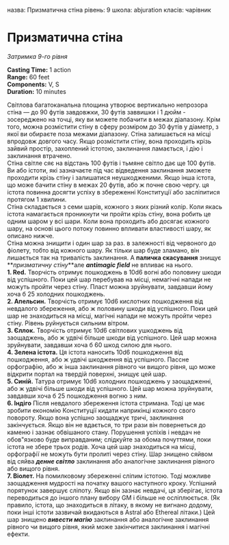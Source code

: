 назва: Призматична стіна рівень: 9 школа: abjuration класів: чарівник

# Призматична стіна
_Затримка 9-го рівня_

**Casting Time:** 1 action    
**Range:** 60 feet    
**Components:** V, S    
**Duration:** 10 minutes

Світлова багатоканальна площина утворює вертикально непрозора стіна — до 90 футів завдовжки, 30 футів заввишки і 1 дюйм - зосереджено на точці, яку ви можете побачити в межах діапазону. Крім того, можна розмістити стіну в сферу розміром до 30 футів у діаметр, з якої ви обираєте поза межами діапазону. Стіна залишається на місці впродовж довгого часу. Якщо розмістити стіну, вона проходить крізь зайвий простір, захоплений істотою, заклинання ламається, і дію і заклинання втрачено.    
Стіна світле сяє на відстань 100 футів і тьмяне світло дає ще 100 футів. Ви або істоти, які зазначаєте під час відведення заклинання зможете проходити крізь стіну і залишатися неушкодженими. Якщо інша істота, що може бачити стіну в межах 20 футів, або ж почне свою чергу. ця істота повинна досягти успіху в збереженні Конституції або засліпитися протягом 1 хвилини.    
Стіна складається з семи шарів, кожного з яких різний колір. Коли якась істота намагається проникнути чи пройти крізь стіну, вона робить це одним шаром у всі шари. Коли вона проходить або досягає кожного шару, на основі цього потоку повинно впливати властивості шару, як описано нижче.    
Стіна можна знищити і один шар за раз. в залежності від червоного до фіолету, тобто від кожного шару. Як тільки шар буде зламано, він лишається так на тривалість заклинання. А **паличка скасування** знищує **_призматичну стіну_**але **_antimagic field_** не впливає на нього.    
**1. Red.** Творчість отримує пошкоджень в 10d6 вогні або половину шкоди від успішного. Поки цей шар перебував на місці, немагічні напади не можуть пройти через стіну. Пласт можна зруйнувати, завдавши йому хоча б 25 холодних пошкоджень.    
**2. Апельсин.** Творчість отримує 10d6 кислотних пошкодження від невдалого збереження, або ж половину шкоди від успішного. Поки цей шар не знаходиться на місці, магічні напади не можуть пройти через стіну. Рівень руйнується сильним вітром.    
**3. Єллок.** Творчість отримує 10d6 світлових ушкоджень від заощаджень, або ж удвічі більше шкоди від успішного. Цей шар можна зруйнувати, завдавши хоча б 60 шкод силою для нього.    
**4. Зелена істота.** Ця істота наносить 10d6 пошкодження від пошкодження, або ж удвічі шкодження від успішного. Пассне орфографію, або ж інша заклинання рівного чи вищого рівня, що може відкрити портал на твердій поверхні, знищує цей шар.    
**5. Синій.** Татура отримує 10d6 холодних пошкоджень у заощадженні, або ж удвічі більше шкоди від успішного. Цей шар можна зруйнувати, завдавши хоча б 25 пошкодження вогню з ним.    
**6. Індіго** Після невдалого збереження істота стримана. Тоді це має зробити економію Конституції кидати наприкінці кожного свого повороту. Якщо вона успішно заощаджує тричі, заклинання закінчується. Якщо він не вдається, то три рази він повернеться до каменю і зазнає обвішаного стану. Порушення успіхів і невдач не обов"язково буде виправданим; слідкуйте за обома почуттями, поки істота не збере трьох родів. Хоча цей шар знаходиться на місці, орфографії не можуть бути пролиті через стіну. Шар знищено сяйвом від сяйва **_денне світло_** заклинання або аналогічне заклинання рівного або вищого рівня.    
**7. Віолет.** На помилковому збереженні сліпим істотою. Тоді можливе заощадження мудрості на початку вашого наступного кроку. Успішний порятунок завершує сліпоту. Якщо він зазнає невдачі, ця зберігає, істота переводиться до іншого плану вибору GM і більше не осліплюється. (Як правило, істота, що знаходиться в літаку, в якому не вигнано додому, поки інші істоти зазвичай вкидаються в Astral або Ethereal літаки.) Цей шар знищено **_вивести магію_** заклинання або аналогічне заклинання рівного чи вищого рівня, який може закінчитися заклинання і магічні ефекти. 